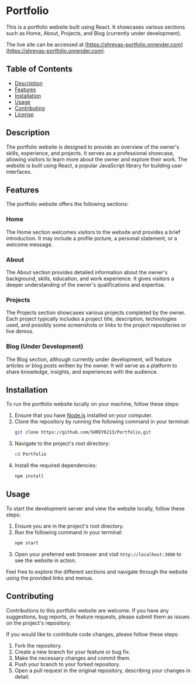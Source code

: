 # Portfolio

This is a portfolio website built using React.
It showcases various sections such as Home, About, Projects, and Blog (currently under development).

The live site can be accessed at [https://shreyas-portfolio.onrender.com](https://shreyas-portfolio.onrender.com).

## Table of Contents
- [Description](#description)
- [Features](#features)
- [Installation](#installation)
- [Usage](#usage)
- [Contributing](#contributing)
- [License](#license)

## Description
The portfolio website is designed to provide an overview of the owner's skills, experience, and projects. It serves as a professional showcase, allowing visitors to learn more about the owner and explore their work. The website is built using React, a popular JavaScript library for building user interfaces.

## Features
The portfolio website offers the following sections:

### Home
The Home section welcomes visitors to the website and provides a brief introduction. It may include a profile picture, a personal statement, or a welcome message.

### About
The About section provides detailed information about the owner's background, skills, education, and work experience. It gives visitors a deeper understanding of the owner's qualifications and expertise.

### Projects
The Projects section showcases various projects completed by the owner. Each project typically includes a project title, description, technologies used, and possibly some screenshots or links to the project repositories or live demos.

### Blog (Under Development)
The Blog section, although currently under development, will feature articles or blog posts written by the owner. It will serve as a platform to share knowledge, insights, and experiences with the audience.

## Installation
To run the portfolio website locally on your machine, follow these steps:

1. Ensure that you have [Node.js](https://nodejs.org) installed on your computer.
2. Clone the repository by running the following command in your terminal:
   ```bash
   git clone https://github.com/SHREYK213/Portfolio,git
   ```
3. Navigate to the project's root directory:
   ```bash
   cd Portfolio
   ```
4. Install the required dependencies:
   ```bash
   npm install
   ```

## Usage
To start the development server and view the website locally, follow these steps:

1. Ensure you are in the project's root directory.
2. Run the following command in your terminal:
   ```bash
   npm start
   ```
3. Open your preferred web browser and visit `http://localhost:3000` to see the website in action.

Feel free to explore the different sections and navigate through the website using the provided links and menus.

## Contributing
Contributions to this portfolio website are welcome. If you have any suggestions, bug reports, or feature requests, please submit them as issues on the project's repository.

If you would like to contribute code changes, please follow these steps:

1. Fork the repository.
2. Create a new branch for your feature or bug fix.
3. Make the necessary changes and commit them.
4. Push your branch to your forked repository.
5. Open a pull request in the original repository, describing your changes in detail.
